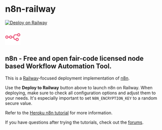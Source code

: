 # n8n-railway

[![Deploy on Railway](https://railway.app/button.svg)](https://railway.app/new/template/6H_pGd?referralCode=-YSBwv)

![n8n](./n8n_logo.png)

## n8n - Free and open fair-code licensed node based Workflow Automation Tool.

This is a [Railway](https://railway.app/)-focused deployment implementation of [n8n](https://n8n.io/).

Use the **Deploy to Railway** button above to launch n8n on Railway. When deploying, make sure to check all configuration options and adjust them to your needs. It's especially important to set `N8N_ENCRYPTION_KEY` to a random secure value. 

Refer to the [Heroku n8n tutorial](https://docs.n8n.io/hosting/server-setups/heroku/) for more information.

If you have questions after trying the tutorials, check out the [forums](https://community.n8n.io/).
